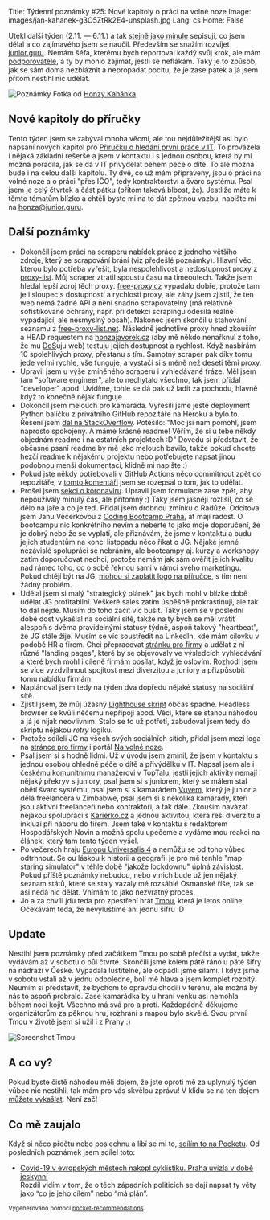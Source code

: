 Title: Týdenní poznámky #25: Nové kapitoly o práci na volné noze
Image: images/jan-kahanek-g3O5ZtRk2E4-unsplash.jpg
Lang: cs
Home: False


Utekl další týden (2.11. — 6.11.) a tak [stejně jako minule]({filename}/2020-10-30_tydenni-poznamky-24-nabidky-prace-na-dalku-a-scraping.md) sepisuji, co jsem dělal a co zajímavého jsem se naučil. Především se snažím rozvíjet [junior.guru](https://junior.guru/). Nemám šéfa, kterému bych reportoval každý svůj krok, ale mám [podporovatele](https://junior.guru/donate/), a ty by mohlo zajímat, jestli se neflákám. Taky je to způsob, jak se sám doma nezbláznit a nepropadat pocitu, že je zase pátek a já jsem přitom nestihl nic udělat.

![Poznámky]({static}/images/jan-kahanek-g3O5ZtRk2E4-unsplash.jpg)
Fotka od [Honzy Kahánka](https://unsplash.com/@honza_kahanek)

## Nové kapitoly do příručky

Tento týden jsem se zabýval mnoha věcmi, ale tou nejdůležitější asi bylo napsání nových kapitol pro [Příručku o hledání první práce v IT](https://junior.guru/candidate-handbook/). To provázela i nějaká základní rešerše a jsem v kontaktu i s jednou osobou, která by mi možná poradila, jak se dá v IT přivydělat během péče o dítě. To ale možná bude i na celou další kapitolu. Ty dvě, co už mám připraveny, jsou o práci na volné noze a o práci "přes IČO", tedy kontraktorství a švarc systému. Psal jsem je celý čtvrtek a část pátku (přitom taková blbost, že). Jestliže máte k těmto tématům blízko a chtěli byste mi na to dát zpětnou vazbu, napište mi na [honza@junior.guru](mailto:honza@junior.guru).


## Další poznámky

- Dokončil jsem práci na scraperu nabídek práce z jednoho většího zdroje, který se scrapování brání (viz předešlé poznámky). Hlavní věc, kterou bylo potřeba vyřešit, byla nespolehlivost a nedostupnost proxy z [proxy-list](https://github.com/clarketm/proxy-list). Můj scraper ztratil spoustu času na timeoutech. Takže jsem hledal lepší zdroj těch proxy. [free-proxy.cz](http://free-proxy.cz) vypadalo dobře, protože tam je i sloupec s dostupností a rychlostí proxy, ale záhy jsem zjistil, že ten web nemá žádné API a není snadno scrapovatelný (má relativně sofistikované ochrany, např. při detekci scrapingu odesílá reálně vypadající, ale nesmyslný obsah). Nakonec jsem skončil u stahování seznamu z [free-proxy-list.net](https://free-proxy-list.net/). Následně jednotlivé proxy hned zkouším a HEAD requestem na [honzajavorek.cz](https://honzajavorek.cz) (aby mě někdo nenařknul z toho, že mu [DoS](https://cs.wikipedia.org/wiki/Denial_of_service)uju web) testuju jejich dostupnost a rychlost. Když nasbírám 10 spolehlivých proxy, přestanu s tím. Samotný scraper pak díky tomu jede velmi rychle, vše funguje, a vystačí si s méně než deseti těmi proxy.
- Upravil jsem u výše zmíněného scraperu i vyhledávané fráze. Měl jsem tam "software engineer", ale to nechytalo všechno, tak jsem přidal "developer" apod. Uvidíme, tohle se dá pak už ladit za pochodu, hlavně když to konečně nějak funguje.
- Dokončil jsem melouch pro kamaráda. Vyřešili jsme ještě deployment Python balíčku z privátního GitHub repozitáře na Heroku a bylo to. Řešení jsem [dal na StackOverflow](https://stackoverflow.com/a/64645458/325365). Potěšilo: "Moc jsi nám pomohl, jsem naprosto spokojený. A máme krásné readme! Věřím, že si u tebe někdy objednám readme i na ostatních projektech :D" Dovedu si představit, že občasné psaní readme by mě jako melouch bavilo, takže pokud chcete hezčí readme k nějakému projektu nebo potřebujete napsat jinou podobnou menší dokumentaci, klidně mi napište :)
- Pokud jste někdy potřebovali v GitHub Actions něco commitnout zpět do repozitáře, v [tomto komentáři](https://github.com/EndBug/add-and-commit/issues/56#issuecomment-720452435) jsem se rozepsal o tom, jak to udělat.
- Prošel jsem [sekci o koronaviru](https://junior.guru/learn/#covid19). Upravil jsem formulace zase zpět, aby nepoužívaly minulý čas, ale přítomný :) Taky jsem jasněji rozlišil, co se dělo na jaře a co je teď. Přidal jsem drobnou zmínku o Radůze. Odcitoval jsem Janu Večerkovou z [Coding Bootcamp Praha](https://www.codingbootcamp.cz/), ať mají radost. O bootcampu nic konkrétního nevím a neberte to jako moje doporučení, že je dobrý nebo že se vyplatí, ale přiznávám, že jsme v kontaktu a budu jejich studentům na konci listopadu něco říkat o JG. Nějaké jemné nezávislé spolupráci se nebráním, ale bootcampy aj. kurzy a workshopy zatím doporučovat nechci, protože nemám jak sám ověřit jejich kvalitu nad rámec toho, co o sobě řeknou sami v rámci svého marketingu. Pokud chtějí být na JG, [mohou si zaplatit logo na příručce](https://junior.guru/hire-juniors/#handbook), s tím není žádný problém.
- Udělal jsem si malý "strategický plánek" jak bych mohl v blízké době udělat JG profitabilní. Veškeré sales zatím úspěšně prokrastinuji, ale tak to dál nejde. Musím do toho začít víc bušit. Taky jsem se v poslední době dost vykašlal na sociální sítě, takže na ty bych se měl vrátit alespoň s dvěma pravidelnými statusy týdně, aspoň takový "heartbeat", že JG stále žije. Musím se víc soustředit na LinkedIn, kde mám cílovku v podobě HR a firem. Chci přepracovat [stránku pro firmy](https://junior.guru/hire-juniors/) a udělat z ní různé "landing pages", které by se objevovaly ve výsledcích vyhledávání a které bych mohl i cíleně firmám posílat, když je oslovím. Rozhodl jsem se více vyzdvihnout spojitost mezi diverzitou a juniory a přizpůsobit tomu nabídku firmám.
- Naplánoval jsem tedy na týden dva dopředu nějaké statusy na sociální sítě.
- Zjistil jsem, že můj úžasný [Lighthouse skript]({filename}/2020-05-11_monitoring-performance-with-lighthouse-and-circleci.md) občas spadne. Headless browser se kvůli něčemu nepřipojí apod. Věci, které se stanou náhodou a já je nijak neovlivním. Stalo se to už potřetí, zabudoval jsem tedy do skriptu nějakou _retry_ logiku.
- Protože sdíleli JG na všech svých sociálních sítích, přidal jsem mezi loga na [stránce pro firmy](https://junior.guru/hire-juniors/) i portál [Na volné noze](https://navolnenoze.cz/).
- Psal jsem si s hodně lidmi. Už v úvodu jsem zmínil, že jsem v kontaktu s jednou osobou ohledně péče o dítě a přivýdělku v IT. Napsal jsem ale i českému komunitnímu manažerovi v TopTalu, jestli jejich aktivity nemají i nějaký překryv s juniory, psal jsem si s juniorem, který se málem stal obětí švarc systému, psal jsem si s kamarádem [Vuyem](https://vuyisile.com/), který je junior a dělá freelancera v Zimbabwe, psal jsem si s několika kamarády, kteří jsou aktivní freelanceři nebo kontraktoři, a tak dále. Zkouším navázat nějakou spolupráci s [Kariérko.cz](https://karierko.cz) a jednou aktivitou, která řeší diverzitu a inkluzi při náboru do firem. Jsem také v kontaktu s redaktorem Hospodářských Novin a možná spolu upečeme a vydáme mou reakci na článek, který tam tento týden vyšel.
- Po večerech hraju [Europu Universalis 4](https://store.steampowered.com/app/236850/Europa_Universalis_IV/) a nemůžu se od toho vůbec odtrhnout. Se ou láskou k historii a geografii je pro mě tenhle "map staring simulator" v téhle době "jakože lockdownu" úplná závislost. Pokud příště poznámky nebudou, nebo v nich bude už jen nějaký seznam států, které se staly vazaly mé rozsáhlé Osmanské říše, tak se asi nedá nic dělat. Vnímám to jako nezvratný proces.
- Jo a za chvíli jdu teda pro zpestření hrát [Tmou](https://www.tmou.cz/101/), která je letos online. Očekávám teda, že nevyluštíme ani jednu šifru :D


## Update

Nestihl jsem poznámky před začátkem Tmou po sobě přečíst a vydat, takže vydávám až v sobotu o půl čtvrté. Skončili jsme kolem páté ráno u páté šifry na nádraží v České. Vypadala luštitelně, ale odpadli jsme silami. I když jsme v sobotu vstali až v jednu odpoledne, bolí mě hlava a jsem komplet rozbitý. Neumím si představit, že bychom to opravdu chodili v terénu, ale možná by nás to aspoň probralo. Zase kamarádka by u hraní venku asi nemohla během noci kojit. Všechno má svá pro a proti. Každopádně děkujeme organizátorům za pěknou hru, rozhraní s mapou bylo skvělé. Svou první Tmou v životě jsem si užil i z Prahy :)

![Screenshot Tmou]({static}/images/tmou.png)


## A co vy?

Pokud byste čistě náhodou měli dojem, že jste oproti mě za uplynulý týden vůbec nic nestihli, tak mám pro vás skvělou zprávu! V klidu se na ten dojem [můžete vykašlat]({filename}/2020-06-04_neni-to-zavod.md). Není zač!


## Co mě zaujalo

Když si něco přečtu nebo poslechnu a líbí se mi to, [sdílím to na Pocketu](https://getpocket.com/@honzajavorek). Od posledních poznámek jsem sdílel toto:

- [Covid-19 v evropských městech nakopl cyklistiku. Praha uvízla v době jeskynní](https://getpocket.com/redirect?&url=https%3A%2F%2Ft.co%2FO5hqX7hdWk%3Fssr%3Dtrue&h=5b7db2d712c89a34c8cb20b701bf9eedde41ff1ec640afb897f8f912756dee17)<br>Rozdíl vidím v tom, že o těch západních politicích se dají napsat ty věty jako “co je jeho cílem” nebo “má plán”.

<small>Vygenerováno pomocí <a href="https://pypi.org/project/pocket-recommendations/">pocket-recommendations</a>.</small>
